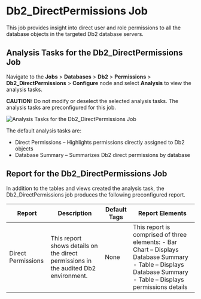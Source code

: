 # Db2_DirectPermissions Job

This job provides insight into direct user and role permissions to all the database objects in the
targeted Db2 database servers.

## Analysis Tasks for the Db2_DirectPermissions Job

Navigate to the **Jobs** > **Databases** > **Db2** > **Permissions** > **Db2_DirectPermissions** >
**Configure** node and select **Analysis** to view the analysis tasks.

**CAUTION:** Do not modify or deselect the selected analysis tasks. The analysis tasks are
preconfigured for this job.

![Analysis Tasks for the Db2_DirectPermissions Job](/img/product_docs/accessanalyzer/12.0/solutions/databases/db2/permissions/directpermissionsanalysis.webp)

The default analysis tasks are:

- Direct Permissions – Highlights permissions directly assigned to Db2 objects
- Database Summary – Summarizes Db2 direct permissions by database

## Report for the Db2_DirectPermissions Job

In addition to the tables and views created the analysis task, the Db2_DirectPermissions job
produces the following preconfigured report.

| Report             | Description                                                                         | Default Tags | Report Elements                                                                                                                                                |
| ------------------ | ----------------------------------------------------------------------------------- | ------------ | -------------------------------------------------------------------------------------------------------------------------------------------------------------- |
| Direct Permissions | This report shows details on the direct permissions in the audited Db2 environment. | None         | This report is comprised of three elements: - Bar Chart – Displays Database Summary - Table – Displays Database Summary - Table – Displays permissions details |

